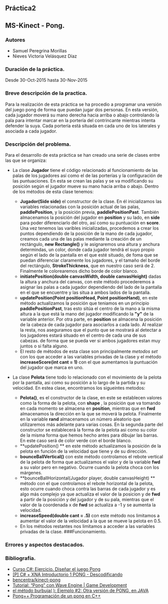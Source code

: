 ## Práctica2
## MS-Kinect - Pong.

### Autores
* Samuel Peregrina Morillas
* Nieves Victoria Velásquez Díaz

### Duración de la práctica.
Desde 30-Oct-2015 hasta 30-Nov-2015

### Breve descripción de la practica.
Para la realización de esta práctica se ha procedio a programar una versión del juego pong de forma que puedan jugar dos personas. En esta versión, cada jugador moverá su mano derecha hacia arriba o abajo controlando la pala para intentar marcar en la portería del contrincante mientras intenta defender la suya. Cada portería está situada en cada uno de los laterales y asociada a cada jugador.

### Descripción del problema.
Para el desarrollo de esta práctica se han creado una serie de clases entre las que se organiza: 
* La clase **Jugador** tiene el código relacionado al funcionamiento de las palas de los jugadores así como el de las porterías y la configuración de las puntuaciones. En esta se crean las palas y se va modificando su posición según el jugador mueve su mano hacia arriba o abajo. Dentro de los métodos de esta clase tenemos:
	* **Jugador(Side side)**  el constructor de la clase. En él inicializamos las variables relacionadas con la posición actual de las palas, **paddlePosition**, y la posición previa, **paddlePositionPast**. También almacenamos la posición del jugador en **position** y su lado, en **side** para poder diferenciarlo del otro, así como su puntuación en **score**.
	Una vez tenemos las varibles inicializadas, procedemos a crear los puntos dependiendo de la posición de la mano de cada jugador, creamos cada una de las palas mediante la creación de un rectángulo, **new Rectangle()** y le asignaremos una altura y anchura determindas, un color, donde cada jugador tendrá el suyo propio según el lado de la pantalla en el que esté situado, de foma que se puedan diferenciar claramente los jugadores, y el tamaño del borde del rectángulo, **StrokeThickness**, que en nuestro caso será de 2. Finalmente le colorearemos dicho borde de color blanco.
	* **initiatePosition(double canvasWidth, double canvasHeight)** dadas la altura y anchura del canvas, con este método procederemos a asignar las palas a cada jugador dependiendo del lado de la pantalla en el que se encuentre y las situa a ambos lados de la pantalla.
	* **updatePosition(Point positionHead, Point positionHand)**, en este método actualizamos la posición que teniamos en un principio **paddlePositionPast**, tras esto sitúa el centro de la mano a la misma altura a la que está la mano del jugador modificando la **"y"** de la variable anterior. Por otra parte, en **position** se almacena la posición de la cabeza de cada jugador para asociarlos a cada lado. Al realizar la resta, nos aseguramos que el punto que se mostrará al detectar a los jugadores estará situado en el centro de cada una de sus cabezas. de forma que se pueda ver si ambos jugadores estan muy juntos o si falta alguno.
	* El resto de métodos de esta clase son principalmente *metodos set* con los que acceder a las variables privadas de la clase y el método **increaseScore(int cant = 1)** con el que aumentamos la puntuación del jugador que marca en uno.
	
* La clase **Pelota** tiene todo lo relacionado con el movimiento de la pelota por la pantalla, asi como su posición a lo largo de la partida y su velocidad. En estea clase, encontramos los sigueintes metodos:
	* **Pelota()**, es el constructor de la clase, en este se establecen valores como la forma de la pelota, con **shape** , la posición que va tomando en cada momento se almacena en **position**, mientras que en **fwd** almacenamos la dirección en la que se moverá la pelota. Finalmente en la variable **rand** almacenamos un número aleatorio que utilizaremos más adelante para varias cosas. En la segunda parte del constructor se establecerá la forma de la pelota asi como su color de la misma forma que hemos hecho antes para dibujar las barras. En este caso será de color verde con el borde blanco.
	* **updatePosition() ** en este método actualizamos la posición de la pelota en función de la velocidad que tiene y de su dirección.
	* **bounceBallVertical()** con este método controlamos el rebote vertical de la pelota de forma que actualizamos el valor y de la variable **fwd** a su valor pero en negativo. Ocurre cuando la pelota choca con los márgenes.
	* **bounceBallHorizontal(Jugador player, double canvasHeight) ** método con el que controlamos el rebote horizontal de la pelota, esto ocurre cuando choca contra las barras de cada jugador y es algo más complejo ya que actualiza el valor de la posicion y de **fwd** a partir de la posición y del jugador y de su pala, mientras que el valor de la coordenada x de **fwd** se actualiza a -1 y se aumenta la velocidad.
	* **increaseSpeed(double cant = .5)** con este método nos limitamos a aumentar el valor de la velocidad a la que se mueve la pelota en 0.5.
	* En los métodos restantes nos limitamos a acceder a las variables privadas de la clase.
###Funcionamiento.
### Errores y aspectos destacados.

### Bibliografía.
* [Curso C#: Ejercicio. Diseñar el juego Pong ](http://curso-mcts.blogspot.com.es/2011/03/ejercicio-disenar-el-juego-pong.html)
* [[P] C# + XNA Introductorio 1 PONG - Descodificando ](http://www.3djuegos.com/comunidad-foros/tema/28358171/0/p-c-xna-introductorio-1-pong/)
* [bencentra/kinect-pong ](https://github.com/bencentra/kinect-pong)
* [Tutorial: “Pong” con Wave Engine | Game Development](http://www.gamedev.es/?p=7972)
* [el método burbuja( ): Ejemplo #2: Otra versión de PONG, en JAVA](http://elmetodoburbuja.blogspot.com.es/2012/10/ejemplo-2-otra-version-de-pong-en-java.html)
* [Pong\++ Programación de un pong en C++ ](https://ullpong.wordpress.com/)
